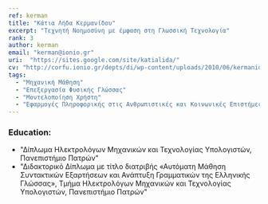 ```yaml
---
ref: kerman
title: "Κάτια Λήδα Κερμανίδου"
excerpt: "Τεχνητή Νοημοσύνη με έμφαση στη Γλωσσική Τεχνολογία"
rank: 3
author: kerman
email: "kerman@ionio.gr"
uri:  "https://sites.google.com/site/katialida/"
cv: "http://corfu.ionio.gr/depts/di/wp-content/uploads/2010/06/kermanidou_cv_gr_2011.pdf"
tags:
  - "Μηχανική Μάθηση"
  - "Επεξεργασία Φυσικής Γλώσσας"
  - "Μοντελοποίηση Χρήστη"
  - "Εφαρμογές Πληροφορικής στις Ανθρωπιστικές και Κοινωνικές Επιστήμες"
---
```


### Education:
  - "Δίπλωμα Ηλεκτρολόγων Μηχανικών και Τεχνολογίας Υπολογιστών, Πανεπιστήμιο Πατρών"
  - "Διδακτορικό Δίπλωμα με τίτλο διατριβής «Αυτόματη Μάθηση Συντακτικών Εξαρτήσεων και Ανάπτυξη Γραμματικών της Ελληνικής Γλώσσας», Τμήμα Ηλεκτρολόγων Μηχανικών και Τεχνολογίας Υπολογιστών, Πανεπιστήμιο Πατρών"
